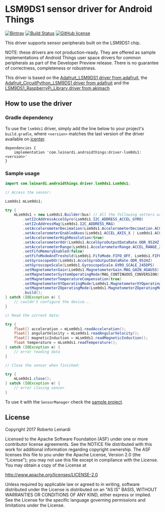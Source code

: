 # LSM9DS1 sensor driver for Android Things

[![Bintray](https://img.shields.io/bintray/v/leinardi/androidthings/driver-lsm9ds1.svg?style=plastic)](https://bintray.com/leinardi/androidthings/driver-lsm9ds1)
[![Build Status](https://img.shields.io/travis/leinardi/androidthings-drivers/master.svg?style=plastic)](https://travis-ci.org/leinardi/androidthings-drivers)
[![GitHub license](https://img.shields.io/github/license/leinardi/androidthings-drivers.svg?style=plastic)](https://github.com/leinardi/androidthings-drivers/blob/master/LICENSE)

This driver supports sensor peripherals built on the LSM9DS1 chip.

NOTE: these drivers are not production-ready. They are offered as sample
implementations of Android Things user space drivers for common peripherals
as part of the Developer Preview release. There is no guarantee
of correctness, completeness or robustness.

This driver is based on the [Adafruit_LSM9DS1 driver from adafruit](https://github.com/adafruit/Adafruit_LSM9DS1),
the [Adafruit_CircuitPython_LSM9DS1 driver from adafruit](https://github.com/adafruit/Adafruit_CircuitPython_LSM9DS1)
and the [LSM9DS1_RaspberryPi_Library driver from akimach](https://github.com/akimach/LSM9DS1_RaspberryPi_Library)

## How to use the driver

### Gradle dependency

To use the `lsm9ds1` driver, simply add the line below to your project's `build.gradle`,
where `<version>` matches the last version of the driver available on [jcenter][jcenter].

```
dependencies {
    implementation 'com.leinardi.androidthings:driver-lsm9ds1:<version>'
}
```

### Sample usage

```java
import com.leinardi.androidthings.driver.lsm9ds1.Lsm9ds1;

// Access the sensor:

Lsm9ds1 mLsm9ds1;

try {
    mLsm9ds1 = new Lsm9ds1.Builder(bus) // All the following setters are optional
        .setI2cAddressAccelGyro(Lsm9ds1.I2C_ADDRESS_ACCEL_GYRO)
        .setI2cAddressMag(Lsm9ds1.I2C_ADDRESS_MAG)
        .setAccelerometerDecimation(Lsm9ds1.AccelerometerDecimation.ACCEL_DEC_0_SAMPLES)
        .setAccelerometerEnabledAxes(Lsm9ds1.ACCEL_AXIS_X | Lsm9ds1.ACCEL_AXIS_Y | Lsm9ds1.ACCEL_AXIS_Z)
        .setAccelerometerHighResolution(true)
        .setAccelerometerOdr(Lsm9ds1.AccelGyroOutputDataRate.ODR_952HZ)
        .setAccelerometerRange(Lsm9ds1.AccelerometerRange.ACCEL_RANGE_2G)
        .setFifoMemoryEnabled(false)
        .setFifoModeAndTreshold(Lsm9ds1.FifoMode.FIFO_OFF, Lsm9ds1.FIFO_MAX_THRESHOLD)
        .setGyroscopeOdr(Lsm9ds1.AccelGyroOutputDataRate.ODR_952HZ)
        .setGyroscopeScale(Lsm9ds1.GyroscopeScale.GYRO_SCALE_245DPS)
        .setMagnetometerGain(Lsm9ds1.MagnetometerGain.MAG_GAIN_4GAUSS)
        .setMagnetometerSystemOperatingMode(MAG_CONTINUOUS_CONVERSION)
        .setMagnetometerTemperatureCompensation(true)
        .setMagnetometerXYOperatingMode(Lsm9ds1.MagnetometerXYOperatingMode.MAG_XY_OM_ULTRA_HIGH_PERFORMANCE)
        .setMagnetometerZOperatingMode(Lsm9ds1.MagnetometerZOperatingMode.MAG_Z_OM_ULTRA_HIGH_PERFORMANCE)
        .build();
} catch (IOException e) {
    // couldn't configure the device...
}

// Read the current data:

try {
    float[] acceleration = mLsm9ds1.readAcceleration();
    float[] angularVelocity = mLsm9ds1.readAngularVelocity();
    float[] magneticInduction = mLsm9ds1.readMagneticInduction();
    float temperature = mLsm9ds1.readTemperature();
} catch (IOException e) {
    // error reading data
}

// Close the sensor when finished:

try {
    mLsm9ds1.close();
} catch (IOException e) {
    // error closing sensor
}
```

To use it with the `SensorManager` check the [sample project](https://github.com/leinardi/androidthings-drivers/tree/lsm9ds1/sample-lsm9ds1).

## License

Copyright 2017 Roberto Leinardi

Licensed to the Apache Software Foundation (ASF) under one or more contributor
license agreements.  See the NOTICE file distributed with this work for
additional information regarding copyright ownership.  The ASF licenses this
file to you under the Apache License, Version 2.0 (the "License"); you may not
use this file except in compliance with the License.  You may obtain a copy of
the License at

  http://www.apache.org/licenses/LICENSE-2.0

Unless required by applicable law or agreed to in writing, software
distributed under the License is distributed on an "AS IS" BASIS, WITHOUT
WARRANTIES OR CONDITIONS OF ANY KIND, either express or implied.  See the
License for the specific language governing permissions and limitations under
the License.

[jcenter]: https://bintray.com/leinardi/androidthings/driver-lsm9ds1/_latestVersion
